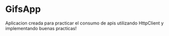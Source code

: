 # GifsApp
Aplicacion creada para practicar el consumo de apis utilizando HttpClient y implementando buenas practicas!
